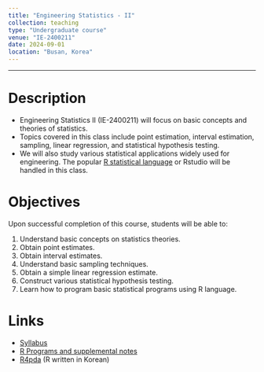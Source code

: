 ```yaml
---
title: "Engineering Statistics - II"
collection: teaching
type: "Undergraduate course"
venue: "IE-2400211"
date: 2024-09-01
location: "Busan, Korea"
---
```

---

Description
======
+ Engineering Statistics II (IE-2400211) 
  will focus on basic concepts and theories of statistics. 
+ Topics covered in this class include point estimation, 
  interval estimation, sampling, linear regression, and statistical hypothesis testing.
+ We will also study various statistical applications widely used for engineering. 
  The popular 
  [R statistical language](https://www.r-project.org/) 
  or Rstudio will be handled in this class.


Objectives 
======
Upon successful completion of this course, students will be able to:
1. Understand basic concepts on statistics theories.
1. Obtain point estimates.
1. Obtain interval estimates.
1. Understand basic sampling techniques.
1. Obtain a simple linear regression estimate.
1. Construct various statistical hypothesis testing.
1. Learn how to program basic statistical programs using R language.

Links
======
+ [Syllabus](/files/syllabus/syl-IE-2400211-2024.pdf)
+ [R Programs and supplemental notes](https://github.com/AppliedStat/class/tree/master/Stat)
+ [R4pda](https://enook.jbnu.ac.kr/16/ch01/01/r4pda.pdf) (R written in Korean)


